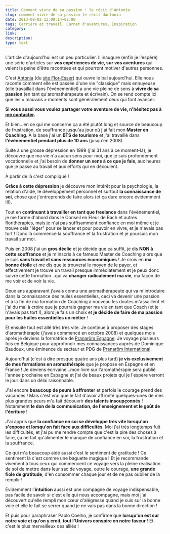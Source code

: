 ```yaml
---
title: Comment vivre de sa passion : le récit d'Antonia
slug: comment-vivre-de-sa-passion-le-récit-dantonia
date: 2013-08-02 13:00:14+02:00
tags: Carrière et travail, Carnet d'aventures, Inspiration
category: 
link: 
description: 
type: text
---
```


<p><p>L'article d'aujourd'hui est un peu particulier. Il inaugure (enfin je l'espère) une série d'articles sur <strong>vos expériences de vie, sur vos aventures</strong> qui valent la peine d'être racontées et qui pourront motiver d'autres personnes.</p></p>
<!-- TEASER_END -->
<p><p>C'est <a href="http://www.flor-esser.com/fr/">Antonia</a> (du <a href="http://www.flor-esser.com/fr">site Flor-Esser</a>) qui ouvre le bal aujourd'hui. Elle nous raconte comment elle est passée d'une vie "classique" mais ennuyeuse (elle travaillait dans l'évènementiel) a une vie pleine de sens à <strong>vivre de sa passion</strong> (en tant qu'aromathérapeute et écrivain). On se rend compte ici que les « mauvais » moments sont généralement ceux qui font avancer.</p></p>

<p><p><strong>Si vous aussi vous voulez partager votre aventure de vie, n'hésitez pas à <a href="/contact/">me contacter</a>.</strong></p></p>

<p><div class="double-line"></div></p>

<p><p>Et bien...en ce qui me concerne ça a été plutôt long et source de beaucoup de frustration, de souffrance jusqu'au jour où j'ai fait mon <strong>Master en Coaching</strong>. À la base j'ai un <strong>BTS de tourisme</strong> et j'ai travaillé dans <strong>l'évènementiel pendant plus de 10 ans</strong> (jusqu'en 2008).</p></p>

<p><p>Suite à une grosse dépression en 1999 (j'ai 31 ans à ce moment-là), je découvre que ma vie n'a aucun sens pour moi, que je suis profondément vocationnelle et j'ai besoin de <strong>donner un sens à ce que je fais</strong>, aux heures que je passe au travail et aux efforts qui en découlent.</p></p>

<p><p>À partir de là c'est compliqué !</p></p>

<p><p><strong>Grâce à cette dépression</strong> je découvre mon intérêt pour la psychologie, la relation d'aide, le développement personnel et surtout <strong>la connaissance de soi</strong>, chose que j'entreprends de faire alors (et ça dure encore évidemment !!!).</p></p>

<p><p>Tout en <strong>continuant à travailler en tant que freelance</strong> dans l'évènementiel, je me forme d'abord dans le Conseil en Fleur de Bach et autres florithérapies, mais je n'ai pas suffisamment confiance en moi même et je trouve cela "léger" pour se lancer et pour pouvoir en vivre, et je n'avais pas tort ! Donc là commence la souffrance et la frustration et je poursuis mon travail sur moi.</p></p>

<p><p>Puis en 2008 j'ai un <strong>gros déclic</strong> et je décide que ça suffit, je dis <strong>NON à cette souffrance</strong> et je m'inscris à ce fameux Master de Coaching alors que je suis <strong>sans travail et sans ressources économiques</strong> ! Je crois en <strong>ma bonne étoile</strong> et me dis que je trouverai le moyen de le payer, et effectivement je trouve un travail presque immédiatement et je peux donc suivre cette formation...qui va <strong>changer radicalement ma vie</strong>, ma façon de me voir et de voir la vie.</p></p>

<p><p>Deux ans auparavant j'avais connu une aromathérapeute qui va m'introduire dans la connaissance des huiles essentielles, ceci va devenir une passion et à la fin de ma formation de Coaching à nouveau les doutes m'assaillent et j'ai du mal à croire que je pourrais gagner ma vie en tant que Coach (et je n'avais pas tort !), alors je fais un choix et <strong>je décide de faire de ma passion pour les huiles essentielles un métier</strong> !</p></p>

<p><p>Et ensuite tout est allé très très vite. Je continue à proposer des stages d'aromathérapie (j'avais commencé en octobre 2008) et quelques mois après je deviens la formatrice de <a href="http://www.pranarom.com/">Pranarôm Espagne</a>. Je voyage plusieurs fois en Belgique pour approfondir mes connaissances auprès de Dominique Baudoux, une éminence du secteur et PDG de <a href="http://www.pranarom.com/">Pranarôm International</a>.</p></p>

<p><p>Aujourd'hui (c'est à dire presque quatre ans plus tard) <strong>je vis exclusivement de mes formations en aromathérapie</strong> que je propose en Espagne et en France ! Je deviens écrivaine...mon livre sur l'aromathérapie sera publié l'année prochaine en Espagne et j'ai de beaux projets qui je l'espère verront le jour dans un délai raisonnable.</p></p>

<p><p>J'ai encore <strong>beaucoup de peurs à affronter</strong> et parfois le courage prend des vacances ! Mais c'est vrai que le fait d'avoir affronté quelques-unes de mes plus grandes peurs m'a fait découvrir <strong>des talents insoupçonnés</strong> ! Notamment <strong>le don de la communication, de l'enseignement et le goût de l'écriture</strong> !</p></p>

<p><p>J'ai appris que <strong>la confiance en soi se développe très vite lorsqu'on s'expose et lorsqu'on fait face aux difficultés</strong>. Moi j'ai très longtemps fuit les difficultés, et j'ai pu me rendre compte que c'est la pire des choses à faire, ça ne fait qu'alimenter le manque de confiance en soi, la frustration et la souffrance.</p></p>

<p><p>Ce qui m'a beaucoup aidé aussi c'est le sentiment de gratitude ! Ce sentiment là c'est comme une baguette magique ! Et je recommande vivement  à tous ceux qui commencent ce voyage vers la pleine réalisation de soi de mettre dans leur sac de voyage, outre le courage, <strong>une grande fiole de gratitude</strong>, d'en consommer chaque jour et de ne pas oublier de la remplir !</p></p>

<p><p>Evidemment l'<strong>intuition</strong> aussi est une compagne de voyage indispensable, pas facile de savoir si c'est elle qui nous accompagne, mais moi j'ai découvert qu'elle rempli mon cœur d'alégresse quand je suis sur la bonne voie et elle le fait se serrer quand je ne vais pas dans la bonne direction !</p></p>

<p><p>Et puis pour paraphraser Paolo Coelho, je confirme que <strong>lorsqu'on est sur notre voie et qu'on y croit, tout l'Univers conspire en notre faveur</strong> ! Et c'est le plus merveilleux des alliés !</p></p>
